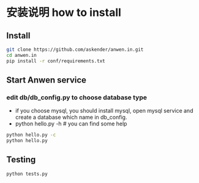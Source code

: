 安装说明 how to install
========

## Install

```bash
git clone https://github.com/askender/anwen.in.git
cd anwen.in
pip install -r conf/requirements.txt
```

## Start Anwen service
### edit db/db_config.py to choose database type

* if you choose mysql, you should install mysql, open mysql service and create a database which name in db_config.
* python hello.py -h  # you can find some help

```bash
python hello.py -c
python hello.py
```

## Testing

```bash
python tests.py
```